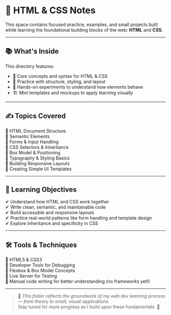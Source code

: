 # 🧱 HTML & CSS Notes

 This space contains focused practice, examples, and small projects built while learning the foundational building blocks of the web: **HTML** and **CSS**.

---

## 📚 What's Inside

This directory features:

- 📄 Core concepts and syntax for HTML & CSS
- 🧬 Practice with structure, styling, and layout
- 🧪 Hands-on experiments to understand how elements behave
- 🏗️ Mini templates and mockups to apply learning visually

---

## ✍️ Topics Covered

🔹 HTML Document Structure  
🔹 Semantic Elements  
🔹 Forms & Input Handling  
🔹 CSS Selectors & Inheritance  
🔹 Box Model & Positioning  
🔹 Typography & Styling Basics  
🔹 Building Responsive Layouts  
🔹 Creating Simple UI Templates

---

## 🚀 Learning Objectives

✔ Understand how HTML and CSS work together  
✔ Write clean, semantic, and maintainable code  
✔ Build accessible and responsive layouts  
✔ Practice real-world patterns like form handling and template design  
✔ Explore inheritance and specificity in CSS

---

## 🛠️ Tools & Techniques

🧱 HTML5 & CSS3  
🎨 Developer Tools for Debugging  
📏 Flexbox & Box Model Concepts  
🧪 Live Server for Testing  
📝 Manual code writing for better understanding (no frameworks yet!)

---

> 📌 *This folder reflects the groundwork of my web dev learning process — from theory to small, visual applications.*  
Stay tuned for more progress as I build upon these fundamentals. 🚀

